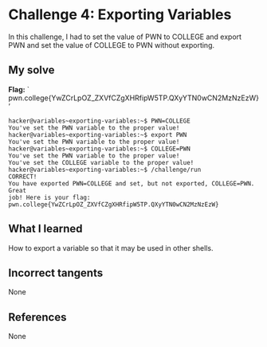 # Challenge 4: Exporting Variables
In this challenge, I had to set the value of PWN to COLLEGE and export PWN and set the value of COLLEGE to PWN without exporting.

## My solve
**Flag:** ` pwn.college{YwZCrLpOZ_ZXVfCZgXHRfipW5TP.QXyYTN0wCN2MzNzEzW}’


```
hacker@variables~exporting-variables:~$ PWN=COLLEGE
You've set the PWN variable to the proper value!
hacker@variables~exporting-variables:~$ export PWN
You've set the PWN variable to the proper value!
hacker@variables~exporting-variables:~$ COLLEGE=PWN
You've set the PWN variable to the proper value!
You've set the COLLEGE variable to the proper value!
hacker@variables~exporting-variables:~$ /challenge/run
CORRECT!
You have exported PWN=COLLEGE and set, but not exported, COLLEGE=PWN. Great 
job! Here is your flag:
pwn.college{YwZCrLpOZ_ZXVfCZgXHRfipW5TP.QXyYTN0wCN2MzNzEzW}
```

## What I learned
How to export a variable so that it may be used in other shells.

## Incorrect tangents
None

## References
None
